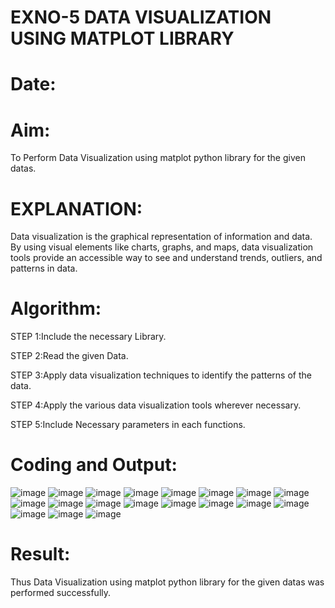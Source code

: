 # EXNO-5  DATA VISUALIZATION USING MATPLOT LIBRARY
# Date:

# Aim:
  To Perform Data Visualization using matplot python library for the given datas.

# EXPLANATION:
Data visualization is the graphical representation of information and data. By using visual elements like charts, graphs, and maps, data visualization tools provide an accessible way to see and understand trends, outliers, and patterns in data.

# Algorithm:
STEP 1:Include the necessary Library.

STEP 2:Read the given Data.

STEP 3:Apply data visualization techniques to identify the patterns of the data.

STEP 4:Apply the various data visualization tools wherever necessary.

STEP 5:Include Necessary parameters in each functions.

# Coding and Output:
 ![image](https://github.com/smriti1910/EXNO-5-DS/assets/133334803/f8a7dc3d-b19f-402a-a8e4-34666d449457)
![image](https://github.com/smriti1910/EXNO-5-DS/assets/133334803/7194d053-ffe5-4b00-9785-25d82d1bca50)
![image](https://github.com/smriti1910/EXNO-5-DS/assets/133334803/11873114-eb86-40ab-a5f4-9041920cc02e)
![image](https://github.com/smriti1910/EXNO-5-DS/assets/133334803/c38bba9d-cc3e-4c37-828c-56490808b474)
![image](https://github.com/smriti1910/EXNO-5-DS/assets/133334803/d64910ea-3670-40df-ac4f-2a09f5de87c5)
![image](https://github.com/smriti1910/EXNO-5-DS/assets/133334803/bf1673cb-698c-49cb-9ae4-a2409bfb629d)
![image](https://github.com/smriti1910/EXNO-5-DS/assets/133334803/5fb398a3-2652-4117-8065-26c6d4e056a8)
![image](https://github.com/smriti1910/EXNO-5-DS/assets/133334803/def64412-f662-46b7-8219-1f081c1a9b63)
![image](https://github.com/smriti1910/EXNO-5-DS/assets/133334803/2a133387-2cd0-4e03-bf3f-ae4373e8973a)
![image](https://github.com/smriti1910/EXNO-5-DS/assets/133334803/a7c4da8d-437c-429a-9af4-9ab47e8973f7)
![image](https://github.com/smriti1910/EXNO-5-DS/assets/133334803/e686dba7-01bb-4ece-bdc7-d59084de86c2)
![image](https://github.com/smriti1910/EXNO-5-DS/assets/133334803/ccc2c3fa-5d3e-4d9c-aa02-dbe1c1cab57e)
![image](https://github.com/smriti1910/EXNO-5-DS/assets/133334803/a3f91a82-4a50-4e80-8b14-46dece59c82f)
![image](https://github.com/smriti1910/EXNO-5-DS/assets/133334803/a58866e9-956a-4080-93a1-4940f9674a73)
![image](https://github.com/smriti1910/EXNO-5-DS/assets/133334803/d4f07dcc-807a-4b53-a6fe-b22ea0ac2543)
![image](https://github.com/smriti1910/EXNO-5-DS/assets/133334803/b66a5685-8a66-48cb-9f55-9f66046c6853)
![image](https://github.com/smriti1910/EXNO-5-DS/assets/133334803/9dfd9658-e69d-4d42-b284-ccf608a67a82)
![image](https://github.com/smriti1910/EXNO-5-DS/assets/133334803/572bbca5-975a-48e6-bcb0-4dff537491e5)
![image](https://github.com/smriti1910/EXNO-5-DS/assets/133334803/209681b2-23d3-43f6-867b-17a8a14dcc83)


# Result:
   Thus Data Visualization using matplot python library for the given datas was performed successfully.
